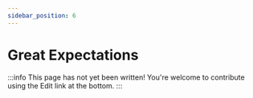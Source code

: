 ```yaml
---
sidebar_position: 6
---
```


# Great Expectations

:::info
This page has not yet been written! You're welcome to contribute using the Edit link at the bottom.
:::

